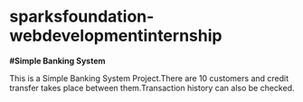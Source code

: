 # sparksfoundation-webdevelopmentinternship

**#Simple Banking System**

This is a Simple Banking System Project.There are 10 customers and credit transfer takes place between them.Transaction history can also be checked.
